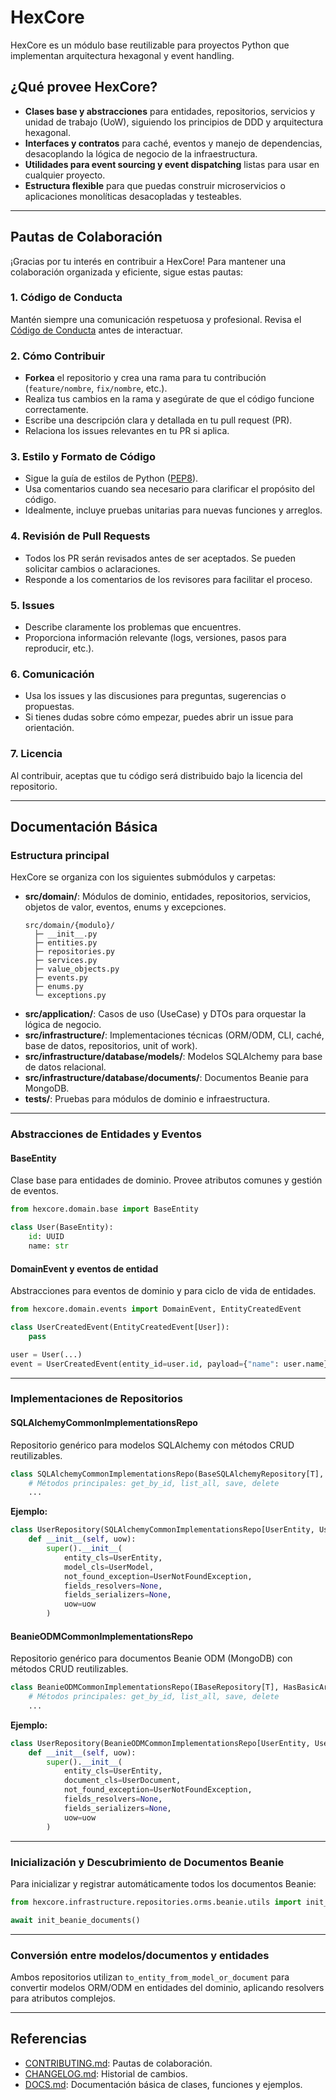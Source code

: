 # HexCore

HexCore es un módulo base reutilizable para proyectos Python que implementan arquitectura hexagonal y event handling.

## ¿Qué provee HexCore?

- **Clases base y abstracciones** para entidades, repositorios, servicios y unidad de trabajo (UoW), siguiendo los principios de DDD y arquitectura hexagonal.
- **Interfaces y contratos** para caché, eventos y manejo de dependencias, desacoplando la lógica de negocio de la infraestructura.
- **Utilidades para event sourcing y event dispatching** listas para usar en cualquier proyecto.
- **Estructura flexible** para que puedas construir microservicios o aplicaciones monolíticas desacopladas y testeables.

---

## Pautas de Colaboración

¡Gracias por tu interés en contribuir a HexCore! Para mantener una colaboración organizada y eficiente, sigue estas pautas:

### 1. Código de Conducta
Mantén siempre una comunicación respetuosa y profesional. Revisa el [Código de Conducta](CODE_OF_CONDUCT.md) antes de interactuar.

### 2. Cómo Contribuir
- **Forkea** el repositorio y crea una rama para tu contribución (`feature/nombre`, `fix/nombre`, etc.).
- Realiza tus cambios en la rama y asegúrate de que el código funcione correctamente.
- Escribe una descripción clara y detallada en tu pull request (PR).
- Relaciona los issues relevantes en tu PR si aplica.

### 3. Estilo y Formato de Código
- Sigue la guía de estilos de Python ([PEP8](https://pep8.org/)).
- Usa comentarios cuando sea necesario para clarificar el propósito del código.
- Idealmente, incluye pruebas unitarias para nuevas funciones y arreglos.

### 4. Revisión de Pull Requests
- Todos los PR serán revisados antes de ser aceptados. Se pueden solicitar cambios o aclaraciones.
- Responde a los comentarios de los revisores para facilitar el proceso.

### 5. Issues
- Describe claramente los problemas que encuentres.
- Proporciona información relevante (logs, versiones, pasos para reproducir, etc.).

### 6. Comunicación
- Usa los issues y las discusiones para preguntas, sugerencias o propuestas.
- Si tienes dudas sobre cómo empezar, puedes abrir un issue para orientación.

### 7. Licencia
Al contribuir, aceptas que tu código será distribuido bajo la licencia del repositorio.

---

## Documentación Básica

### Estructura principal

HexCore se organiza con los siguientes submódulos y carpetas:

- **src/domain/**: Módulos de dominio, entidades, repositorios, servicios, objetos de valor, eventos, enums y excepciones.
  ```
  src/domain/{modulo}/
    ├─ __init__.py
    ├─ entities.py
    ├─ repositories.py
    ├─ services.py
    ├─ value_objects.py
    ├─ events.py
    ├─ enums.py
    └─ exceptions.py
  ```
- **src/application/**: Casos de uso (UseCase) y DTOs para orquestar la lógica de negocio.
- **src/infrastructure/**: Implementaciones técnicas (ORM/ODM, CLI, caché, base de datos, repositorios, unit of work).
- **src/infrastructure/database/models/**: Modelos SQLAlchemy para base de datos relacional.
- **src/infrastructure/database/documents/**: Documentos Beanie para MongoDB.
- **tests/**: Pruebas para módulos de dominio e infraestructura.

---

### Abstracciones de Entidades y Eventos

#### BaseEntity

Clase base para entidades de dominio. Provee atributos comunes y gestión de eventos.

```python
from hexcore.domain.base import BaseEntity

class User(BaseEntity):
    id: UUID
    name: str
```

#### DomainEvent y eventos de entidad

Abstracciones para eventos de dominio y para ciclo de vida de entidades.

```python
from hexcore.domain.events import DomainEvent, EntityCreatedEvent

class UserCreatedEvent(EntityCreatedEvent[User]):
    pass

user = User(...)
event = UserCreatedEvent(entity_id=user.id, payload={"name": user.name})
```

---

### Implementaciones de Repositorios

#### SQLAlchemyCommonImplementationsRepo

Repositorio genérico para modelos SQLAlchemy con métodos CRUD reutilizables.

```python
class SQLAlchemyCommonImplementationsRepo(BaseSQLAlchemyRepository[T], HasBasicArgs[T, M], t.Generic[T, M]):
    # Métodos principales: get_by_id, list_all, save, delete
    ...
```

**Ejemplo:**

```python
class UserRepository(SQLAlchemyCommonImplementationsRepo[UserEntity, UserModel]):
    def __init__(self, uow):
        super().__init__(
            entity_cls=UserEntity,
            model_cls=UserModel,
            not_found_exception=UserNotFoundException,
            fields_resolvers=None,
            fields_serializers=None,
            uow=uow
        )
```

#### BeanieODMCommonImplementationsRepo

Repositorio genérico para documentos Beanie ODM (MongoDB) con métodos CRUD reutilizables.

```python
class BeanieODMCommonImplementationsRepo(IBaseRepository[T], HasBasicArgs[T, D], t.Generic[T, D]):
    # Métodos principales: get_by_id, list_all, save, delete
    ...
```

**Ejemplo:**

```python
class UserRepository(BeanieODMCommonImplementationsRepo[UserEntity, UserDocument]):
    def __init__(self, uow):
        super().__init__(
            entity_cls=UserEntity,
            document_cls=UserDocument,
            not_found_exception=UserNotFoundException,
            fields_resolvers=None,
            fields_serializers=None,
            uow=uow
        )
```

---

### Inicialización y Descubrimiento de Documentos Beanie

Para inicializar y registrar automáticamente todos los documentos Beanie:

```python
from hexcore.infrastructure.repositories.orms.beanie.utils import init_beanie_documents

await init_beanie_documents()
```

---

### Conversión entre modelos/documentos y entidades

Ambos repositorios utilizan `to_entity_from_model_or_document` para convertir modelos ORM/ODM en entidades del dominio, aplicando resolvers para atributos complejos.

---

## Referencias

- [CONTRIBUTING.md](./CONTRIBUTING.md): Pautas de colaboración.
- [CHANGELOG.md](./CHANGELOG.md): Historial de cambios.
- [DOCS.md](./DOCS.md): Documentación básica de clases, funciones y ejemplos.

